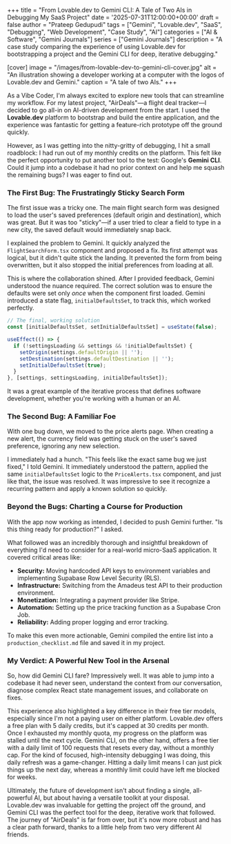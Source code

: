 +++
title = "From Lovable.dev to Gemini CLI: A Tale of Two AIs in Debugging My SaaS Project"
date = '2025-07-31T12:00:00+00:00'
draft = false
author = "Prateep Gedupudi"
tags = ["Gemini", "Lovable.dev", "SaaS", "Debugging", "Web Development", "Case Study", "AI"]
categories = ["AI & Software", "Gemini Journals"]
series = ["Gemini Journals"]
description = "A case study comparing the experience of using Lovable.dev for bootstrapping a project and the Gemini CLI for deep, iterative debugging."

[cover]
  image = "/images/from-lovable-dev-to-gemini-cli-cover.jpg"
  alt = "An illustration showing a developer working at a computer with the logos of Lovable.dev and Gemini."
  caption = "A tale of two AIs."
+++


As a Vibe Coder, I'm always excited to explore new tools that can streamline my workflow. For my latest project, "AirDeals"—a flight deal tracker—I decided to go all-in on AI-driven development from the start. I used the **Lovable.dev** platform to bootstrap and build the entire application, and the experience was fantastic for getting a feature-rich prototype off the ground quickly.

However, as I was getting into the nitty-gritty of debugging, I hit a small roadblock: I had run out of my monthly credits on the platform. This felt like the perfect opportunity to put another tool to the test: Google's **Gemini CLI**. Could it jump into a codebase it had no prior context on and help me squash the remaining bugs? I was eager to find out.

### The First Bug: The Frustratingly Sticky Search Form

The first issue was a tricky one. The main flight search form was designed to load the user's saved preferences (default origin and destination), which was great. But it was too "sticky"—if a user tried to clear a field to type in a new city, the saved default would immediately snap back.

I explained the problem to Gemini. It quickly analyzed the `FlightSearchForm.tsx` component and proposed a fix. Its first attempt was logical, but it didn't quite stick the landing. It prevented the form from being overwritten, but it also stopped the initial preferences from loading at all.

This is where the collaboration shined. After I provided feedback, Gemini understood the nuance required. The correct solution was to ensure the defaults were set only *once* when the component first loaded. Gemini introduced a state flag, `initialDefaultsSet`, to track this, which worked perfectly.

```javascript
// The final, working solution
const [initialDefaultsSet, setInitialDefaultsSet] = useState(false);

useEffect(() => {
  if (!settingsLoading && settings && !initialDefaultsSet) {
    setOrigin(settings.defaultOrigin || '');
    setDestination(settings.defaultDestination || '');
    setInitialDefaultsSet(true);
  }
}, [settings, settingsLoading, initialDefaultsSet]);
```

It was a great example of the iterative process that defines software development, whether you're working with a human or an AI.

### The Second Bug: A Familiar Foe

With one bug down, we moved to the price alerts page. When creating a new alert, the currency field was getting stuck on the user's saved preference, ignoring any new selection.

I immediately had a hunch. "This feels like the exact same bug we just fixed," I told Gemini. It immediately understood the pattern, applied the same `initialDefaultsSet` logic to the `PriceAlerts.tsx` component, and just like that, the issue was resolved. It was impressive to see it recognize a recurring pattern and apply a known solution so quickly.

### Beyond the Bugs: Charting a Course for Production

With the app now working as intended, I decided to push Gemini further. "Is this thing ready for production?" I asked.

What followed was an incredibly thorough and insightful breakdown of everything I'd need to consider for a real-world micro-SaaS application. It covered critical areas like:

-   **Security:** Moving hardcoded API keys to environment variables and implementing Supabase Row Level Security (RLS).
-   **Infrastructure:** Switching from the Amadeus test API to their production environment.
-   **Monetization:** Integrating a payment provider like Stripe.
-   **Automation:** Setting up the price tracking function as a Supabase Cron Job.
-   **Reliability:** Adding proper logging and error tracking.

To make this even more actionable, Gemini compiled the entire list into a `production_checklist.md` file and saved it in my project.

### My Verdict: A Powerful New Tool in the Arsenal

So, how did Gemini CLI fare? Impressively well. It was able to jump into a codebase it had never seen, understand the context from our conversation, diagnose complex React state management issues, and collaborate on fixes.

This experience also highlighted a key difference in their free tier models, especially since I'm not a paying user on either platform. Lovable.dev offers a free plan with 5 daily credits, but it's capped at 30 credits per month. Once I exhausted my monthly quota, my progress on the platform was stalled until the next cycle. Gemini CLI, on the other hand, offers a free tier with a daily limit of 100 requests that resets every day, without a monthly cap. For the kind of focused, high-intensity debugging I was doing, this daily refresh was a game-changer. Hitting a daily limit means I can just pick things up the next day, whereas a monthly limit could have left me blocked for weeks.

Ultimately, the future of development isn't about finding a single, all-powerful AI, but about having a versatile toolkit at your disposal. Lovable.dev was invaluable for getting the project off the ground, and Gemini CLI was the perfect tool for the deep, iterative work that followed. The journey of "AirDeals" is far from over, but it's now more robust and has a clear path forward, thanks to a little help from two very different AI friends.
